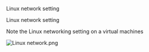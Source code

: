 Linux network setting

Linux network setting 


Note the Linux networking setting on a virtual machines


![Linux network.png](2eb956ba840348dab2b6f2f10afb4a08.png)

